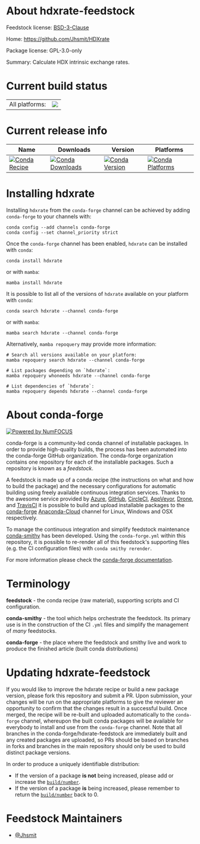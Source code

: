 About hdxrate-feedstock
=======================

Feedstock license: [BSD-3-Clause](https://github.com/conda-forge/hdxrate-feedstock/blob/main/LICENSE.txt)

Home: https://github.com/Jhsmit/HDXrate

Package license: GPL-3.0-only

Summary: Calculate HDX intrinsic exchange rates.

Current build status
====================


<table><tr><td>All platforms:</td>
    <td>
      <a href="https://dev.azure.com/conda-forge/feedstock-builds/_build/latest?definitionId=11076&branchName=main">
        <img src="https://dev.azure.com/conda-forge/feedstock-builds/_apis/build/status/hdxrate-feedstock?branchName=main">
      </a>
    </td>
  </tr>
</table>

Current release info
====================

| Name | Downloads | Version | Platforms |
| --- | --- | --- | --- |
| [![Conda Recipe](https://img.shields.io/badge/recipe-hdxrate-green.svg)](https://anaconda.org/conda-forge/hdxrate) | [![Conda Downloads](https://img.shields.io/conda/dn/conda-forge/hdxrate.svg)](https://anaconda.org/conda-forge/hdxrate) | [![Conda Version](https://img.shields.io/conda/vn/conda-forge/hdxrate.svg)](https://anaconda.org/conda-forge/hdxrate) | [![Conda Platforms](https://img.shields.io/conda/pn/conda-forge/hdxrate.svg)](https://anaconda.org/conda-forge/hdxrate) |

Installing hdxrate
==================

Installing `hdxrate` from the `conda-forge` channel can be achieved by adding `conda-forge` to your channels with:

```
conda config --add channels conda-forge
conda config --set channel_priority strict
```

Once the `conda-forge` channel has been enabled, `hdxrate` can be installed with `conda`:

```
conda install hdxrate
```

or with `mamba`:

```
mamba install hdxrate
```

It is possible to list all of the versions of `hdxrate` available on your platform with `conda`:

```
conda search hdxrate --channel conda-forge
```

or with `mamba`:

```
mamba search hdxrate --channel conda-forge
```

Alternatively, `mamba repoquery` may provide more information:

```
# Search all versions available on your platform:
mamba repoquery search hdxrate --channel conda-forge

# List packages depending on `hdxrate`:
mamba repoquery whoneeds hdxrate --channel conda-forge

# List dependencies of `hdxrate`:
mamba repoquery depends hdxrate --channel conda-forge
```


About conda-forge
=================

[![Powered by
NumFOCUS](https://img.shields.io/badge/powered%20by-NumFOCUS-orange.svg?style=flat&colorA=E1523D&colorB=007D8A)](https://numfocus.org)

conda-forge is a community-led conda channel of installable packages.
In order to provide high-quality builds, the process has been automated into the
conda-forge GitHub organization. The conda-forge organization contains one repository
for each of the installable packages. Such a repository is known as a *feedstock*.

A feedstock is made up of a conda recipe (the instructions on what and how to build
the package) and the necessary configurations for automatic building using freely
available continuous integration services. Thanks to the awesome service provided by
[Azure](https://azure.microsoft.com/en-us/services/devops/), [GitHub](https://github.com/),
[CircleCI](https://circleci.com/), [AppVeyor](https://www.appveyor.com/),
[Drone](https://cloud.drone.io/welcome), and [TravisCI](https://travis-ci.com/)
it is possible to build and upload installable packages to the
[conda-forge](https://anaconda.org/conda-forge) [Anaconda-Cloud](https://anaconda.org/)
channel for Linux, Windows and OSX respectively.

To manage the continuous integration and simplify feedstock maintenance
[conda-smithy](https://github.com/conda-forge/conda-smithy) has been developed.
Using the ``conda-forge.yml`` within this repository, it is possible to re-render all of
this feedstock's supporting files (e.g. the CI configuration files) with ``conda smithy rerender``.

For more information please check the [conda-forge documentation](https://conda-forge.org/docs/).

Terminology
===========

**feedstock** - the conda recipe (raw material), supporting scripts and CI configuration.

**conda-smithy** - the tool which helps orchestrate the feedstock.
                   Its primary use is in the construction of the CI ``.yml`` files
                   and simplify the management of *many* feedstocks.

**conda-forge** - the place where the feedstock and smithy live and work to
                  produce the finished article (built conda distributions)


Updating hdxrate-feedstock
==========================

If you would like to improve the hdxrate recipe or build a new
package version, please fork this repository and submit a PR. Upon submission,
your changes will be run on the appropriate platforms to give the reviewer an
opportunity to confirm that the changes result in a successful build. Once
merged, the recipe will be re-built and uploaded automatically to the
`conda-forge` channel, whereupon the built conda packages will be available for
everybody to install and use from the `conda-forge` channel.
Note that all branches in the conda-forge/hdxrate-feedstock are
immediately built and any created packages are uploaded, so PRs should be based
on branches in forks and branches in the main repository should only be used to
build distinct package versions.

In order to produce a uniquely identifiable distribution:
 * If the version of a package **is not** being increased, please add or increase
   the [``build/number``](https://docs.conda.io/projects/conda-build/en/latest/resources/define-metadata.html#build-number-and-string).
 * If the version of a package **is** being increased, please remember to return
   the [``build/number``](https://docs.conda.io/projects/conda-build/en/latest/resources/define-metadata.html#build-number-and-string)
   back to 0.

Feedstock Maintainers
=====================

* [@Jhsmit](https://github.com/Jhsmit/)

